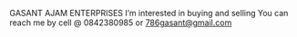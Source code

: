  GASANT AJAM ENTERPRISES
 I’m interested in buying and selling
 You can reach me by cell @ 0842380985 or 786gasant@gmail.com
